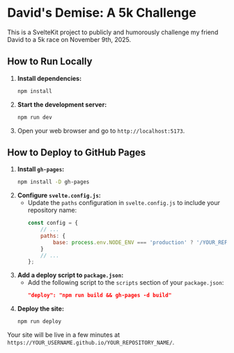 # David's Demise: A 5k Challenge

This is a SvelteKit project to publicly and humorously challenge my friend David to a 5k race on November 9th, 2025.

## How to Run Locally

1.  **Install dependencies:**
    ```bash
    npm install
    ```
2.  **Start the development server:**
    ```bash
    npm run dev
    ```
3.  Open your web browser and go to `http://localhost:5173`.

## How to Deploy to GitHub Pages

1.  **Install `gh-pages`:**
    ```bash
    npm install -D gh-pages
    ```
2.  **Configure `svelte.config.js`:**
    *   Update the `paths` configuration in `svelte.config.js` to include your repository name:
        ```javascript
        const config = {
            // ...
            paths: {
                base: process.env.NODE_ENV === 'production' ? '/YOUR_REPOSITORY_NAME' : '',
            }
            // ...
        };
        ```
3.  **Add a deploy script to `package.json`:**
    *   Add the following script to the `scripts` section of your `package.json`:
        ```json
        "deploy": "npm run build && gh-pages -d build"
        ```
4.  **Deploy the site:**
    ```bash
    npm run deploy
    ```

Your site will be live in a few minutes at `https://YOUR_USERNAME.github.io/YOUR_REPOSITORY_NAME/`.
